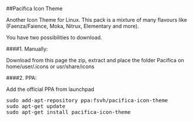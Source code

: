 ##Pacifica Icon Theme

Another Icon Theme for Linux. This pack is a mixture of many flavours like (Faenza/Faience, Moka, Nitrux, Elementary and more).

You have two possibilities to download.


####1. Manually:

Download from this page the zip, extract and place the folder Pacifica on home/user/.icons or usr/share/icons

####2. PPA:

Add the official PPA from launchpad

<pre>
sudo add-apt-repository ppa:fsvh/pacifica-icon-theme
sudo apt-get update
sudo apt-get install pacifica-icon-theme
</pre>

